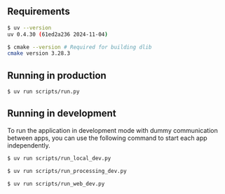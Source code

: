 ## Requirements

```sh
$ uv --version
uv 0.4.30 (61ed2a236 2024-11-04)

$ cmake --version # Required for building dlib
cmake version 3.28.3
```

## Running in production

```sh
$ uv run scripts/run.py
```

## Running in development

To run the application in development mode with dummy communication between apps,
you can use the following command to start each app independently.

```sh
$ uv run scripts/run_local_dev.py

$ uv run scripts/run_processing_dev.py

$ uv run scripts/run_web_dev.py
```
